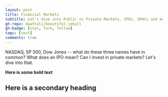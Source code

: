 ```yaml
---
layout: post
title: Financial Markets
subtitle: Let's dive into Public vs Private Markets, IPOs, SPACs and more
gh-repo: daattali/beautiful-jekyll
gh-badge: [star, fork, follow]
tags: [test]
comments: true
---
```


NASDAQ, SP 500, Dow Jones -- what do these three names have in common? What does an IPO mean? Can I invest in private markets? Let's dive into that.

**Here is some bold text**

## Here is a secondary heading

